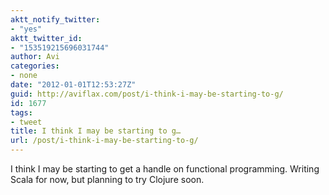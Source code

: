 ```yaml
---
aktt_notify_twitter:
- "yes"
aktt_twitter_id:
- "153519215696031744"
author: Avi
categories:
- none
date: "2012-01-01T12:53:27Z"
guid: http://aviflax.com/post/i-think-i-may-be-starting-to-g/
id: 1677
tags:
- tweet
title: I think I may be starting to g…
url: /post/i-think-i-may-be-starting-to-g/
---
```

I think I may be starting to get a handle on functional programming. Writing Scala for now, but planning to try Clojure soon.